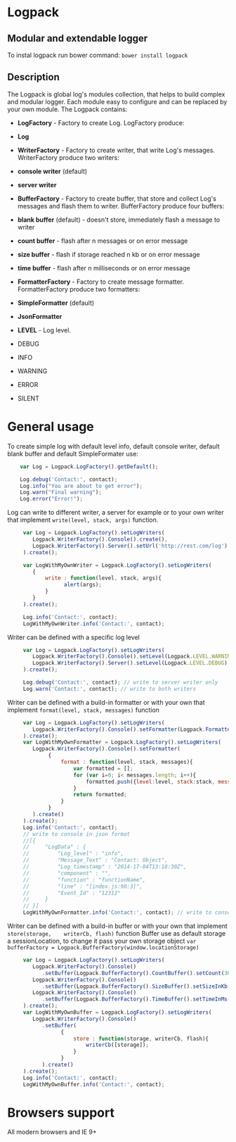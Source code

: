 # Logpack #
## Modular and extendable logger ##
 To instal logpack run bower command:
 `bower install logpack`
 
## Description ##
 The Logpack is global log's modules collection, that helps to build complex and modular logger.
 Each module easy to configure and can be replaced by your own module.
 The Logpack contains:

 - **LogFactory** - Factory to create Log. LogFactory produce:
  - **Log**

 - **WriterFactory** - Factory to create writer, that write Log's messages. WriterFactory produce two writers:
  - **console writer** (default)
  - **server writer**

 - **BufferFactory** - Factory to create buffer, that store and collect Log's messages and flash them to writer. BufferFactory produce four buffers:
  - **blank buffer** (default) - doesn't store, immediately flash a message to writer
  - **count buffer** - flash after n messages or on error message
  - **size buffer** - flash if storage reached n kb or on error message
  - **time buffer** - flash after n milliseconds or on error message

 - **FormatterFactory** - Factory to create message formatter. FormatterFactory produce two formatters:
  - **SimpleFormatter** (default)
  - **JsonFormatter**

 - **LEVEL** - Log level.
  - DEBUG
  - INFO
  - WARNING
  - ERROR
  - SILENT

 # General usage #
 To create simple log with default level info, default console writer, default blank buffer and default SimpleFormater use:

 ```javascript
     var Log = Logpack.LogFactory().getDefault();

     Log.debug('Contact:', contact);
     Log.info("You are about to get error");
     Log.warn("Final warning");
     Log.error("Error!");
 ```

 Log can write to different writer, a server for example or to your own writer that implement `write(level, stack, args)` function.

 ```javascript
      var Log = Logpack.LogFactory().setLogWriters(
         Logpack.WriterFactory().Console().create(),
         Logpack.WriterFactory().Server().setUrl('http://rest.com/log').create()
      ).create();

      var LogWithMyOwnWriter = Logpack.LogFactory().setLogWriters(
         {
             write : function(level, stack, args){
                   alert(args);
             }
         }
      ).create();

      Log.info('Contact:', contact);
      LogWithMyOwnWriter.info('Contact:', contact);
 ```

 Writer can be defined with a specific log level

 ```javascript
      var Log = Logpack.LogFactory().setLogWriters(
         Logpack.WriterFactory().Console().setLevel(Logpack.LEVEL.WARNING).create(),
         Logpack.WriterFactory().Server().setLevel(Logpack.LEVEL.DEBUG).setUrl('http://rest.com/log').create()
      ).create();

      Log.debug('Contact:', contact); // write to server writer only
      Log.warn('Contact:', contact); // write to both writers
 ```

 Writer can be defined with a build-in formatter or with your own that implement `format(level, stack, messages)` function

 ```javascript
      var Log = Logpack.LogFactory().setLogWriters(
         Logpack.WriterFactory().Console().setFormatter(Logpack.FormatterFactory().JsonFormatter().create()).create()
      ).create();
      var LogWithMyOwnFormatter = Logpack.LogFactory().setLogWriters(
         Logpack.WriterFactory().Console().setFormatter(
              {
                  format : function(level, stack, messages){
                      var formatted = [];
                      for (var i=0; i< messages.length; i++){
                          formatted.push({level:level, stack:stack, messages:messages[i], app:"bnhp"});
                      }
                      return formatted;
                  }
              }
         ).create()
      ).create();
      Log.info('Contact:', contact);
      // write to console in json format
      //[{
      //     "LogData" : {
      //         "Log_level" : "info",
      //         "Message_Text" : "Contact: Object",
      //         "Log_timestamp" : "2014-17-04T13:18:30Z",
      //         "component" : "",
      //         "function" : "functionName",
      //         "line" : "[index.js:90:3]",
      //         "Event_Id" : "12312"
      //     }
      // }]
      LogWithMyOwnFormatter.info('Contact:', contact); // write to console in your own format
 ```

 Writer can be defined with a build-in buffer or with your own that implement `store(storage,    writerCb, flash)` function
 Buffer use as default storage a sessionLocation, to change it pass your own storage object `var bufferFactory = Logpack.BufferFactory(window.locationStorage)`

 ```javascript
      var Log = Logpack.LogFactory().setLogWriters(
         Logpack.WriterFactory().Console()
            .setBuffer(Logpack.BufferFactory().CountBuffer().setCount(30).create()).create(),
         Logpack.WriterFactory().Console()
            .setBuffer(Logpack.BufferFactory().SizeBuffer().setSizeInKb(200).create()).create(),
         Logpack.WriterFactory().Console()
            .setBuffer(Logpack.BufferFactory().TimeBuffer().setTimeInMs(3000).create()).create()
      ).create();
      var LogWithMyOwnBuffer = Logpack.LogFactory().setLogWriters(
         Logpack.WriterFactory().Console()
            .setBuffer(
                  {
                      store : function(storage, writerCb, flash){
                          writerCb([storage]);
                      }
                  }
            ).create()
      ).create();
      Log.info('Contact:', contact);
      LogWithMyOwnBuffer.info('Contact:', contact);
 ```

# Browsers support #

 All modern browsers and IE 9+
